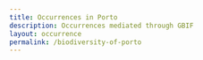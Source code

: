 ```yaml
---
title: Occurrences in Porto
description: Occurrences mediated through GBIF
layout: occurrence
permalink: /biodiversity-of-porto
---
```

